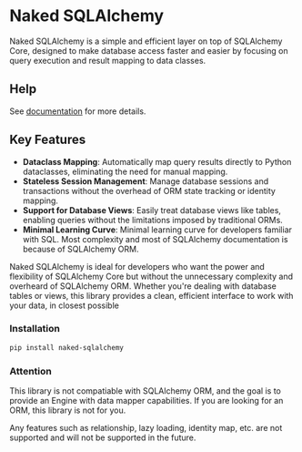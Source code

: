 # Naked SQLAlchemy

Naked SQLAlchemy is a simple and efficient layer on top of SQLAlchemy Core, designed to make database access faster and easier by focusing on query execution and result mapping to data classes.

## Help

See [documentation](https://manimozaffar.github.io/naked-sqla/latest/) for more details.

## Key Features

- **Dataclass Mapping**: Automatically map query results directly to Python dataclasses, eliminating the need for manual mapping.
- **Stateless Session Management**: Manage database sessions and transactions without the overhead of ORM state tracking or identity mapping.
- **Support for Database Views**: Easily treat database views like tables, enabling queries without the limitations imposed by traditional ORMs.
- **Minimal Learning Curve**: Minimal learning curve for developers familiar with SQL. Most complexity and most of SQLAlchemy documentation is because of SQLAlchemy ORM.

Naked SQLAlchemy is ideal for developers who want the power and flexibility of SQLAlchemy Core but without the unnecessary complexity and overheard of SQLAlchemy ORM. Whether you're dealing with database tables or views, this library provides a clean, efficient interface to work with your data, in closest possible

### Installation

```bash
pip install naked-sqlalchemy
```

### Attention

This library is not compatiable with SQLAlchemy ORM, and the goal is to provide an Engine with data mapper capabilities. If you are looking for an ORM, this library is not for you.

Any features such as relationship, lazy loading, identity map, etc. are not supported and will not be supported in the future.
